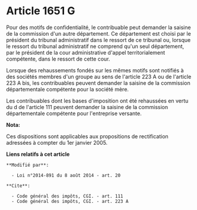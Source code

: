 # Article 1651 G

Pour des motifs de confidentialité, le contribuable peut demander la saisine de la commission d'un autre département. Ce
département est choisi par le président du tribunal administratif dans le ressort de ce tribunal ou, lorsque le ressort du
tribunal administratif ne comprend qu'un seul département, par le président de la cour administrative d'appel
territorialement compétente, dans le ressort de cette cour. 

Lorsque des rehaussements fondés sur les mêmes motifs sont notifiés à des sociétés membres d'un groupe au sens de l'article
223 A ou de l'article 223 A bis, les contribuables peuvent demander la saisine de la commission départementale compétente
pour la société mère. 

Les contribuables dont les bases d'imposition ont été rehaussées en vertu du d de l'article 111 peuvent demander la saisine
de la commission départementale compétente pour l'entreprise versante.

**Nota:**

Ces dispositions sont applicables aux propositions de rectification adressées à compter du 1er janvier 2005.

**Liens relatifs à cet article**

	**Modifié par**:

	  - Loi n°2014-891 du 8 août 2014 - art. 20

	**Cite**:

	  - Code général des impôts, CGI. - art. 111
	  - Code général des impôts, CGI. - art. 223 A
